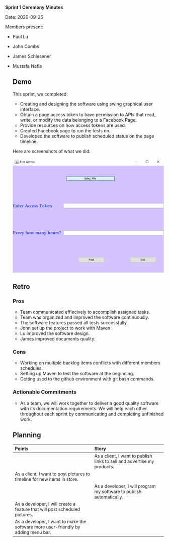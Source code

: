 **Sprint 1 Ceremony Minutes**
  
Date: 2020-09-25

Members present:

* Paul Lu
* John Combs
* James Schlesener
* Mustafa Nafia
  
  ## Demo
  
  This sprint, we completed:
  
  * Creating and designing the software using swing graphical user interface.
  * Obtain a page access token to have permission to APIs that read, write, or modify the data belonging to a Facebook Page.
  * Provide resources on how access tokens are used.
  * Created Facebook page to run the tests on. 
  * Developed the software to publish scheduled status on the page timeline.
  
  Here are screenshots of what we did:
  
  ![](images/interface.png)
  
  ## Retro
  
  
  
  ### Pros
  
  * Team communicated effiecively to accomplish assigned tasks.
  * Team was organized and improved the software continuously.
  * The software features passed all tests successfully.
  * John set up the project to work with Maven.
  * Lu improved the software design.
  * James improved documents quality.

  
  ### Cons
  
  * Working on multiple backlog items conflicts with different members schedules.
  * Setting up Maven to test the software at the beginning.
  * Getting used to the github environment with git bash commands.
  
  ### Actionable Commitments
  
  * As a team, we will work together to deliver a good quality software with its documentation requirements.
    We will help each other throughout each sprint by communicating and completing unfinished work. 
  
  ## Planning
  
  Points | Story
  -------|--------
         | As a client, I want to publish links to sell and advertise my products.
	 | As a client, I want to post pictures to timeline for new items in store.
         | As a developer, I will program my software to publish automatically.
	 | As a developer, I will create a feature that will post scheduled pictures.
	 | As a developer, I want to make the software more user-friendly by adding menu bar.
